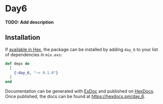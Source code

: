 # Day6

**TODO: Add description**

## Installation

If [available in Hex](https://hex.pm/docs/publish), the package can be installed
by adding `day_6` to your list of dependencies in `mix.exs`:

```elixir
def deps do
  [
    {:day_6, "~> 0.1.0"}
  ]
end
```

Documentation can be generated with [ExDoc](https://github.com/elixir-lang/ex_doc)
and published on [HexDocs](https://hexdocs.pm). Once published, the docs can
be found at <https://hexdocs.pm/day_6>.

